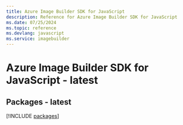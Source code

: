 ```yaml
---
title: Azure Image Builder SDK for JavaScript
description: Reference for Azure Image Builder SDK for JavaScript
ms.date: 07/25/2024
ms.topic: reference
ms.devlang: javascript
ms.service: imagebuilder
---
```

# Azure Image Builder SDK for JavaScript - latest
## Packages - latest
[!INCLUDE [packages](image-builder-index.md)]
